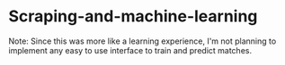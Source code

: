 # Scraping-and-machine-learning

Note: Since this was more like a learning experience, I'm not planning to implement any easy to use interface to train and predict matches.
